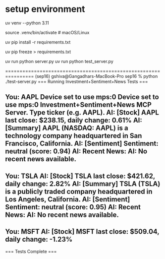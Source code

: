 setup environment
=================

uv venv --python 3.11

source .venv/bin/activate   # macOS/Linux

uv pip install -r requirements.txt

uv pip freeze > requirements.txt

uv run python server.py
uv run python test_server.py





================================================================
(sep16) gshiva@Gangadhars-MacBook-Pro sep16 % python ./test-server.py
=== Running Investment+Sentiment+News Tests ===

You: AAPL
Device set to use mps:0
Device set to use mps:0
Investment+Sentiment+News MCP Server. Type ticker (e.g. AAPL).
AI: [Stock] AAPL last close: $238.15, daily change: 0.61%
AI: [Summary] AAPL (NASDAQ: AAPL) is a technology company headquartered in San Francisco, California.
AI: [Sentiment] Sentiment: neutral (score: 0.94)
AI: Recent News:
AI: No recent news available.
--------------------------------------------------
You: TSLA
AI: [Stock] TSLA last close: $421.62, daily change: 2.82%
AI: [Summary] TSLA (TSLA) is a publicly traded company headquartered in Los Angeles, California.
AI: [Sentiment] Sentiment: neutral (score: 0.95)
AI: Recent News:
AI: No recent news available.
--------------------------------------------------
You: MSFT
AI: [Stock] MSFT last close: $509.04, daily change: -1.23%
--------------------------------------------------

=== Tests Complete ===
